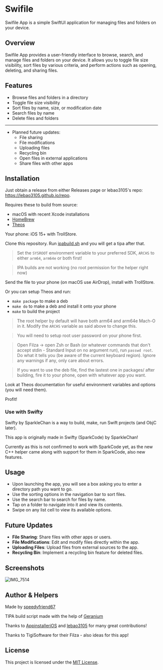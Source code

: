 # Swifile

Swifile App is a simple SwiftUI application for managing files and folders on your device.

## Overview

Swifile App provides a user-friendly interface to browse, search, and manage files and folders on your device. It allows you to toggle file size visibility, sort files by various criteria, and perform actions such as opening, deleting, and sharing files.

## Features

- Browse files and folders in a directory
- Toggle file size visibility
- Sort files by name, size, or modification date
- Search files by name
- Delete files and folders
------------------------------------------------------
- Planned future updates:
  - File sharing
  - File modifications
  - Uploading files
  - Recycling bin
  - Open files in external applications
  - Share files with other apps

## Installation

Just obtain a release from either Releases page or lebao3105's repo: https://lebao3105.github.io/repo.

Requires these to build from source:

* macOS with recent Xcode installations
* [HomeBrew](https://brew.sh)
* [Theos](https://theos.dev)

Your phone: iOS 15+ with TrollStore.

Clone this repository. Run [ipabuild.sh](ipabuild.sh) and you will get a tipa after that.

> Set the `SYSROOT` environment variable to your preferred SDK, `ARCHS` to either `arm64`, `arm64e` or both first!

> IPA builds are not working (no root permission for the helper right now)

Send the file to your phone (on macOS use AirDrop), install with TrollStore.

Or you can setup Theos and run:

* `make package` to make a deb
* `make do` to make a deb and install it onto your phone
* `make` to build the project

> The root helper by default will have both arm64 and arm64e Mach-O in it. Modify the `ARCHS` variable as said above to change this.

> You will need to setup root user password on your phone first.

> Open Filza -> open Zsh or Bash (or whatever commands that don't accept stdin - Standard Input on no argument run), run `passwd root`. Do what it tells you (be aware of the current keyboard region). Ignore any warnings if any, only care about errors.

> If you want to use the deb file, find the lastest one in packages/ after building, fire it to your phone, open with whatever app you want.

Look at Theos documentation for useful environment variables and options (you will need them).

Profit!

### Use with Swifty

Swifty by SparkleChan is a way to build, make, run Swift projects (and ObjC later).

This app is originally made in Swifty (SparkCode) by SparkleChan!

Currently as this is not confirmed to work with SparkCode yet, as the new C++ helper came along with support for them in SparkCode, also new features.

## Usage

- Upon launching the app, you will see a box asking you to enter a directory path you want to go.
- Use the sorting options in the navigation bar to sort files.
- Use the search bar to search for files by name.
- Tap on a folder to navigate into it and view its contents.
- Swipe on any list cell to view its available options.

## Future Updates

- **File Sharing**: Share files with other apps or users.
- **File Modifications**: Edit and modify files directly within the app.
- **Uploading Files**: Upload files from external sources to the app.
- **Recycling Bin**: Implement a recycling bin feature for deleted files.

## Screenshots

![IMG_7514](https://github.com/speedyfriend67/Swifile-FileManager/assets/82425907/3e4658fa-75a2-4bbd-9efa-6573342c9130)


## Author & Helpers

Made by [speedyfriend67](https://github.com/speedyfriend67)

TIPA build script made with the help of [Geranium](https://github.com/c22dev/Geranium)

Thanks to [AppinstalleriOS](https://github.com/AppInstalleriOSGH) and [lebao3105](https://github.com/lebao3105) for many great contributions!

Thanks to TigiSoftware for their Filza - also ideas for this app!

## License

This project is licensed under the [MIT License](LICENSE).
